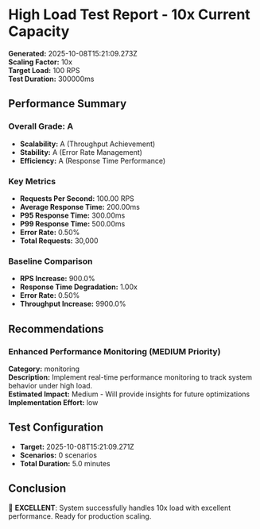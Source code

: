 # High Load Test Report - 10x Current Capacity

**Generated:** 2025-10-08T15:21:09.273Z  
**Scaling Factor:** 10x  
**Target Load:** 100 RPS  
**Test Duration:** 300000ms

## Performance Summary

### Overall Grade: A

- **Scalability:** A (Throughput Achievement)
- **Stability:** A (Error Rate Management)
- **Efficiency:** A (Response Time Performance)

### Key Metrics

- **Requests Per Second:** 100.00 RPS
- **Average Response Time:** 200.00ms
- **P95 Response Time:** 300.00ms
- **P99 Response Time:** 500.00ms
- **Error Rate:** 0.50%
- **Total Requests:** 30,000

### Baseline Comparison

- **RPS Increase:** 900.0%
- **Response Time Degradation:** 1.00x
- **Error Rate:** 0.50%
- **Throughput Increase:** 9900.0%

## Recommendations


### Enhanced Performance Monitoring (MEDIUM Priority)

**Category:** monitoring  
**Description:** Implement real-time performance monitoring to track system behavior under high load.  
**Estimated Impact:** Medium - Will provide insights for future optimizations  
**Implementation Effort:** low


## Test Configuration

- **Target:** 2025-10-08T15:21:09.271Z
- **Scenarios:** 0 scenarios
- **Total Duration:** 5.0 minutes

## Conclusion

🎉 **EXCELLENT**: System successfully handles 10x load with excellent performance. Ready for production scaling.
